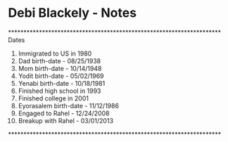 # Debi Blackely - Notes

\*\*\*\*\*\*\*\*\*\*\*\*\*\*\*\*\*\*\*\*\*\*\*\*\*\*\*\*\*\*\*\*\*\*\*\*\*\*\*\*\*\*\*\*\*\*\*\*\*\*\*\*\*\*\*\*\*\*\*\*\*\*\*\*\*\*\*\*\*
Dates
1) Immigrated to US in 1980
2) Dad birth-date - 08/25/1938
3) Mom birth-date - 10/14/1948
4) Yodit birth-date - 05/02/1969
5) Yenabi birth-date - 10/18/1981
6) Finished high school in 1993
7) Finished college in 2001
8) Eyorasalem birth-date - 11/12/1986
9) Engaged to Rahel - 12/24/2008
10) Breakup with Rahel - 03/01/2013

\*\*\*\*\*\*\*\*\*\*\*\*\*\*\*\*\*\*\*\*\*\*\*\*\*\*\*\*\*\*\*\*\*\*\*\*\*\*\*\*\*\*\*\*\*\*\*\*\*\*\*\*\*\*\*\*\*\*\*\*\*\*\*\*\*\*\*\*\*
